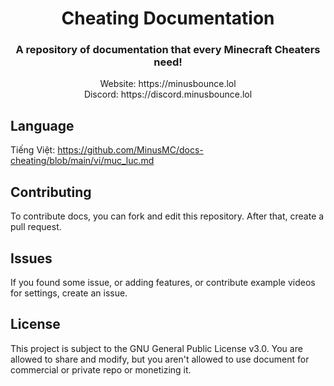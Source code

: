 <div align="center">
  <h1>Cheating Documentation</h1>
  <h3>A repository of documentation that every Minecraft Cheaters need!</h3>
  Website: https://minusbounce.lol</br>
  Discord: https://discord.minusbounce.lol
</div>

## Language
Tiếng Việt: https://github.com/MinusMC/docs-cheating/blob/main/vi/muc_luc.md

## Contributing
To contribute docs, you can fork and edit this repository. After that, create a pull request.

## Issues
If you found some issue, or adding features, or contribute example videos for settings, create an issue.


## License
This project is subject to the GNU General Public License v3.0.
You are allowed to share and modify, but you aren't allowed to use document for commercial or private repo or monetizing it.

